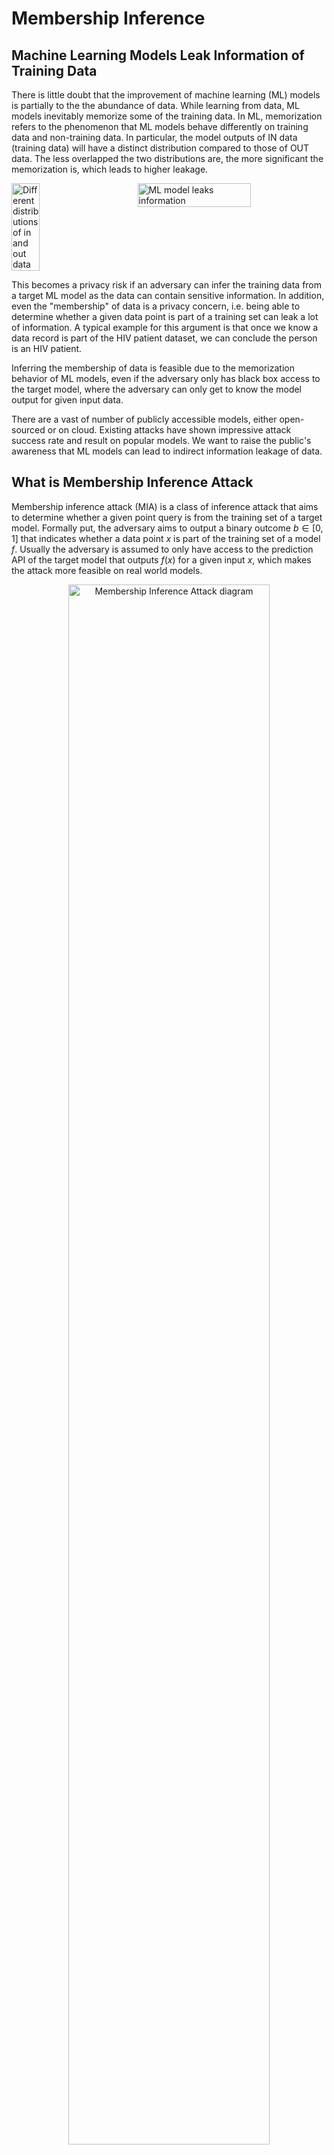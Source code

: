 # Membership Inference
## Machine Learning Models Leak Information of Training Data
There is little doubt that the improvement of machine learning (ML) models is partially to the the abundance of data. While learning from data, ML models inevitably memorize some of the training data. In ML, memorization refers to the phenomenon that
ML models behave differently on training data and non-training data. In particular, the model outputs of IN data (training data) will have a distinct distribution compared to those of OUT data. The less overlapped the two distributions are, the more significant the memorization is, which leads to higher leakage.

<div style="display: flex; justify-content: space-between;">
  <img src="images/histo.png" alt="Different distributions of in and out data" width="30%">
  <img src="images/data_leakage.png" alt="ML model leaks information" width="60%">
</div>

This becomes a privacy risk if an adversary can infer the training data from a target ML model as the data can contain sensitive information. In addition, even the "membership" of data is a privacy concern, i.e. being able to determine whether a given data point is part of a training set can leak a lot of information. A typical example for this argument is that once we know a data record is part of the HIV patient dataset, we can conclude the person is an HIV patient. 

Inferring the membership of data is feasible due to the memorization behavior of ML models, even if the adversary only has black box access to the target model, where the adversary can only get to know the model output for given input data.

There are a vast of number of publicly accessible models, either open-sourced or on cloud. Existing attacks have shown impressive attack success rate and result on popular models. We want to raise the public's awareness that ML models can lead to indirect information leakage of data.

## What is Membership Inference Attack
Membership inference attack (MIA) is a class of inference attack that aims to determine whether a given point query is from the training set of a target model. Formally put, the adversary aims to output a binary outcome $b \in [0,1]$ that indicates whether a data point $x$ is part of the training set of a model $f$. Usually the adversary is assumed to only have access to the prediction API of the target model that outputs $f(x)$ for a given input $x$, which makes the attack more feasible on real world models.

<p align="center">
  <img src="images/mia_diagram.png" alt="Membership Inference Attack diagram" width="80%">
</p>

### Membership Inference Game
In ML security literature, membership inference is often formulated as a game theoretic.

<p align="center">
  <img src="images/mi_game.png" alt="Membership Inference Game" width="80%">
</p>

### Evaluating MIAs
An attack algorithm should assign a numeric score $\text{MIA}(x;f)$ to every query $x$. The membership decision is then obtained by thresholding the membership score. To evaluate the power of the MIA and assess the overall privacy risk of the target model, the commonly used metric is the area under the receiver operating characteristic curve (AUC-ROC). The ROC curve uses the true positive rate (TPR), which shows the power of the attack, as its y-axis, and the false positive rate (FPR), which shows the error of the attack, as its x-axis. The larger the AUC, the stronger the MIA is. A clueless attacker that uniformly randomly outputs 1's and 0's will have an AUC of 0.5.

## Hypothesis Test for Membership Inference
Given the game formulation of membership inference, we can construct two "worlds":
- the IN world where the given point is part of the training set
- the OUT world where the given point is not part of the training set.

These two worlds can be expressed as the two hypotheses in the hypothesis testing:
- $H_0$: The given point $x$ is part of the training set (IN world)
- $H_1$: The given point $x$ is not part of the training set (OUT world)

The adversary's task is then to determine which world he is  in with the observable $f$ and $x$.

<p align="center">
  <img src="images/hypothesis_testing.png" alt="Hypothesis Testing" width="100%">
</p>

### Test strategy
The strongest attack for this hypothesis testing problem is to use a likelihood ratio test (LRT):
$LR(f, x)=\frac{L(H_0|f, x)}{L(H_1|f, x)}$, where $L$ is the likelihood function. If the likelihood ratio falls below a threshold, we reject the null hypothesis and conclude that the given point $x$ is not a member.

### RMIA
There are many ways to formulate the likelihood function $L$ and to construct the threshold. In Privacy Meter, the core membership inference engine is build upon the state-of-the-art method, the Robust Membership Inference Attack (RMIA). RMIA uses Bayes rule to compute the likelihood: $L(\cdot|f, x)=P(f|x)=\frac{P(x|f)P(f)}{P(x)}$. The LRT considers two worlds:
- the IN world where the model $f$ is trained on a member point $x$
- the OUT world where the model $f$ is trained on non-member point $z$

In this way, the LRT can be written as $LR=\frac{P(x|f)P(f)}{P(x)} / \frac{P(z|f)P(f)}{P(z)} = \frac{P(x|f)}{P(x)} / \frac{P(z|f)}{P(z)}$. For brevity of the notation, we denote $\frac{P(x|f)}{P(x)}$ as $P_x$, and $\frac{P(z|f)}{P(z)}$ as $P_z$. The $P_x$ term can be understood as a calibrated probability of $x$ as it divides the probability of $x$ under the target model by the base probability of $x$ under all possible worlds. To compute the denominator $P(x)$, RMIA uses references models by expanding it to $P(x) = \sum_{f \in F}P(x|f)P(f)$. Since $x$ can be either IN or OUT for each model with equal probability, there can be two types of reference models: the IN models and OUT models. Hence, the $P(f)$ term can be computed by $P(f)=0.5P_{IN}+0.5P_{OUT}$, where each of the summand is the average of the probability of $x$ over all IN and OUT reference models respectively. For example, $P_{OUT}=\text{Avg}_{f\in F_{OUT}}P(x|f)$.

#### Training reference models
The reference models should have the same model architecture as the target model, and be trained in similar ways. In Privacy Meter, we adopt the training methodology in [LiRA](https://ieeexplore.ieee.org/stamp/stamp.jsp?tp=&arnumber=9833649) and [RMIA](https://openreview.net/pdf?id=sT7UJh5CTc) where each reference model and target model is trained on a randomly selected half of the full dataset. For example, given a dataset of 10000 samples, each reference model and target model will be trained on a random subset of 5000 samples. The splitting algorithm also ensures that each data sample has an equal chance of being included or excluded from training a model. Hence, each point has an equal number of IN and OUT models.

#### Offline Attack
It is more realistic to assume that the adversary only has access to OUT data and no access to IN data, which made it impossible to train IN models for IN data points. Privacy Meter acknowledges this and bases the membership inference engine on an attack version that is from this scenario, which is the **offline** RMIA.

In terms of computation, RMIA approximates $P_{IN}$ with $P_{OUT}$ by $P_{IN}=a\cdot P_{OUT}+(1-a)$, where $0\leq a \leq 1$. 

## Pipeline
Below is the high level pipeline of the internal mechanism of Privacy Meter, which shows the general procedure involved in auditing privacy according to the configuration.

```mermaid
flowchart LR
    H["**Load Dataset**"] --> J["**Load or Train Models**"]
    J --> L["**Gather Auditing Dataset**"]
    L --> M["**Compute Membership Signals**"]
    M --> O["**Perform Privacy Audit**"]
```

## How to Run
To run our demo, you can use the following command

```
python main.py --cf configs/config.yaml
```

The `.yaml` file allows you to specify the hyperparameters for training the model, and the details of the membership inference attack. To shorten the time to run the demo, we set the number of epochs to 10. To properly audit the privacy risk, we suggest change the number of epochs to 100 or whatever is appropriate for your use case.

For a comprehensive explanation of each parameter, please refer to each `.yaml` file and the explanation [here](../configs/README.md). You can also refer to the [demo notebook](../demo.ipynb) for a step-by-step walkthrough. 

## Auditing Results
Upon audit completion, you will find the results in the `demo` folder, with the attack results saved in `demo/report`. Furthermore, we also offer a timing log for each run, which can be found in the file `log_time_analysis.log`. We recommend running each new set of experiments with different hyperparameters under a different `log_dir` to avoid misusing old trained models or losing previous results.
### Vision models
Below are the ROC and log scale ROC of the auditing result on CIFAR-10 dataset with a WideResNet.

<div style="display: flex; justify-content: space-between;">
    <img src="../demo_cifar10/report/exp/ROC_0.png" alt="ROC" width="45%" />
    <img src="../demo_cifar10/report/exp/ROC_log_0.png" alt="ROC (log)" width="45%" />
</div>

### Language generative models

<div style="display: flex; justify-content: space-between;">
    <img src="../demo_agnews/report/exp/ROC_0.png" alt="ROC" width="45%" />
    <img src="../demo_agnews/report/exp/ROC_log_0.png" alt="ROC (log)" width="45%" />
</div>

### Interpolation of the result